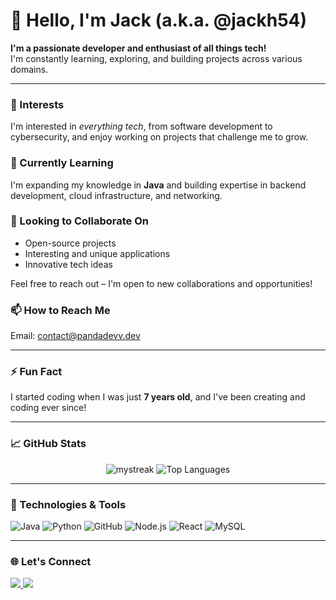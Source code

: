 # 👋 Hello, I'm Jack (a.k.a. @jackh54)

**I'm a passionate developer and enthusiast of all things tech!**  
I'm constantly learning, exploring, and building projects across various domains.

---

### 👀 Interests
I'm interested in _everything tech_, from software development to cybersecurity, and enjoy working on projects that challenge me to grow.

### 🌱 Currently Learning
I'm expanding my knowledge in **Java** and building expertise in backend development, cloud infrastructure, and networking.

### 💬 Looking to Collaborate On
- Open-source projects
- Interesting and unique applications
- Innovative tech ideas

Feel free to reach out – I'm open to new collaborations and opportunities!

### 📫 How to Reach Me
Email: [contact@pandadevv.dev](mailto:contact@pandadevv.dev)

---

### ⚡ Fun Fact
I started coding when I was just **7 years old**, and I've been creating and coding ever since!

---

### 📈 GitHub Stats

<p align="center">
  <img src="https://github-readme-streak-stats.herokuapp.com/?user=jackh54&theme=tokyonight" alt="mystreak"/>
  <img src="https://github-readme-stats.vercel.app/api/top-langs?username=jackh54&show_icons=true&locale=en&layout=compact&theme=chartreuse-dark" alt="Top Languages" />
</p>

---

### 🔧 Technologies & Tools

![Java](https://img.shields.io/badge/-Java-007396?logo=java&logoColor=white)
![Python](https://img.shields.io/badge/-Python-3776AB?logo=python&logoColor=white)
![GitHub](https://img.shields.io/badge/-GitHub-181717?logo=github&logoColor=white)
![Node.js](https://img.shields.io/badge/-Node.js-339933?logo=node.js&logoColor=white)
![React](https://img.shields.io/badge/-React-61DAFB?logo=react&logoColor=white)
![MySQL](https://img.shields.io/badge/-MySQL-4479A1?logo=mysql&logoColor=white)

---

### 🌐 Let's Connect

<a href="https://pandadevv.dev" target="_blank">
  <img src="https://img.shields.io/badge/-Portfolio-222222?style=flat&logo=vercel&logoColor=white" />
</a>
<a href="mailto:contact@pandadevv.dev">
  <img src="https://img.shields.io/badge/-Email-D14836?style=flat&logo=gmail&logoColor=white" />
</a>
